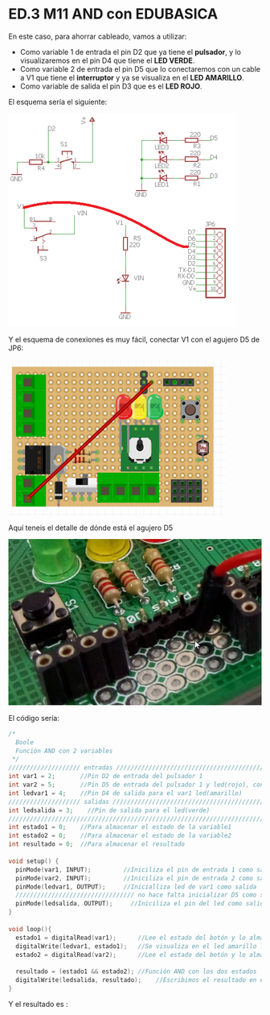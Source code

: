 # ED.3 M11 AND con EDUBASICA

En este caso, para ahorrar cableado, vamos a utilizar:

* Como variable 1 de entrada el pin D2 que ya tiene el **pulsador**, y lo visualizaremos en el pin D4 que tiene el **LED VERDE**.
* Como variable 2 de entrada el pin D5 que lo conectaremos con un cable a V1 que tiene el **interruptor** y ya se visualiza en el **LED AMARILLO**.
* Como variable de salida el pin D3 que es el **LED ROJO**.

El esquema sería el siguiente:

![](../../.gitbook/assets/m4img0.png)

Y el esquema de conexiones es muy fácil, conectar V1 con el agujero D5 de JP6:

![](../../.gitbook/assets/m4img1.png)

Aquí teneis el detalle de dónde está el agujero D5

![](../../.gitbook/assets/m4img2.png)

El código sería:

```cpp
/*
  Boole
  Función AND con 2 variables
 */
//////////////////// entradas ///////////////////////////////////////////////////////////////////////////
int var1 = 2;       //Pin D2 de entrada del pulsador 1
int var2 = 5;       //Pin D5 de entrada del pulsador 1 y led(rojo), conectamos V1 con D5 con un cable
int ledvar1 = 4;    //Pin D4 de salida para el var1 led(amarillo)
//////////////////// salidas /////////////////////////////////////////////////////////////////////////
int ledsalida = 3;    //Pin de salida para el led(verde)
////////////////////////////////////////////////////////////////////////////////////////////////////
int estado1 = 0;    //Para almacenar el estado de la variable1
int estado2 = 0;    //Para almacenar el estado de la variable2
int resultado = 0;  //Para almacenar el resultado      

void setup() {
  pinMode(var1, INPUT);         //Iniciliza el pin de entrada 1 como salida
  pinMode(var2, INPUT);         //Iniciliza el pin de entrada 2 como salida  
  pinMode(ledvar1, OUTPUT);     //Inicialliza led de var1 como salida
  ///////////////////////////////// no hace falta inicializar D5 como salida, pues estará con un cable visualizando V1
  pinMode(ledsalida, OUTPUT);     //Iniciliza el pin del led como salida 
}

void loop(){
  estado1 = digitalRead(var1);      //Lee el estado del botón y lo almacena
  digitalWrite(ledvar1, estado1);   //Se visualiza en el led amarillo la entrada var1
  estado2 = digitalRead(var2);      //Lee el estado del botón y lo almacena

  resultado = (estado1 && estado2); //Función AND con los dos estados
  digitalWrite(ledsalida, resultado);    //Escribimos el resultado en el led
}
```

Y el resultado es :


